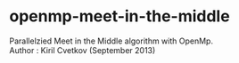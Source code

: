 # openmp-meet-in-the-middle

Parallelzied Meet in the Middle algorithm with OpenMp.  
Author : Kiril Cvetkov (September 2013)
